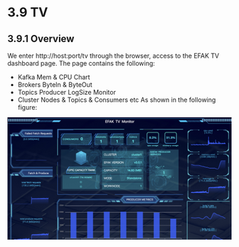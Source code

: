 # 3.9 TV
## 3.9.1 Overview
We enter http://host:port/tv through the browser, access to the EFAK TV dashboard page. The page contains the following:

* Kafka Mem & CPU Chart
* Brokers ByteIn & ByteOut
* Topics Producer LogSize Monitor
* Cluster Nodes & Topics & Consumers etc
As shown in the following figure:

![tv](../res/qs/tv/tv.png)
